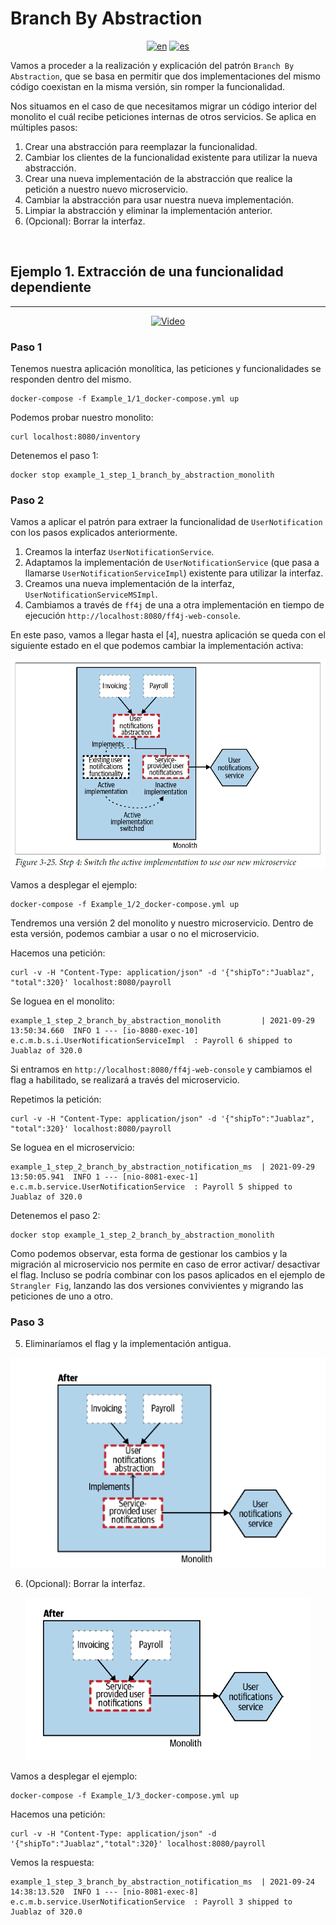 # **Branch By Abstraction** 
<div align="center">

[![en](https://img.shields.io/badge/lang-en-red.svg)](https://github.com/MasterCloudApps-Projects/Monolith-to-Microservices-Examples/tree/master/Branch_By_Abstraction/README.md)
[![es](https://img.shields.io/badge/lang-es-yellow.svg)](https://github.com/MasterCloudApps-Projects/Monolith-to-Microservices-Examples/tree/master/Branch_By_Abstraction/README.es.md)
</div>

Vamos a proceder a la realización y explicación del patrón ``Branch By Abstraction``, que se basa en permitir que dos implementaciones del mismo código coexistan en la misma versión, sin romper la funcionalidad.

Nos situamos en el caso de que necesitamos migrar un código interior del monolito el cuál recibe peticiones internas de otros servicios. Se aplica en múltiples pasos:
1. Crear una abstracción para reemplazar la funcionalidad.
2. Cambiar los clientes de la funcionalidad existente para utilizar la nueva abstracción.
3. Crear una nueva implementación de la abstracción que realice la petición a nuestro nuevo microservicio.
4. Cambiar la abstracción para usar nuestra nueva implementación.
5. Limpiar la abstracción y eliminar la implementación anterior.
6. (Opcional): Borrar la interfaz.

<br>

## **Ejemplo 1. Extracción de una funcionalidad dependiente**
____________________________________________________________
<div align="center">

[![Video](https://img.youtube.com/vi/XcbroWk0JNM/0.jpg)](https://www.youtube.com/watch?v=XcbroWk0JNM)
</div>

### **Paso 1**
Tenemos nuestra aplicación monolítica, las peticiones y funcionalidades se responden dentro del mismo.
```
docker-compose -f Example_1/1_docker-compose.yml up
```

Podemos probar nuestro monolito:
```
curl localhost:8080/inventory
```

Detenemos el paso 1:
```
docker stop example_1_step_1_branch_by_abstraction_monolith
```

### **Paso 2**
Vamos a aplicar el patrón para extraer la funcionalidad de `UserNotification` con los pasos explicados anteriormente.

1. Creamos la interfaz `UserNotificationService`.
2. Adaptamos la implementación de `UserNotificationService` (que pasa a llamarse `UserNotificationServiceImpl`) existente para utilizar la interfaz.
3. Creamos una nueva implementación de la interfaz, `UserNotificationServiceMSImpl`.
4. Cambiamos a través de `ff4j` de una a otra implementación en tiempo de ejecución `http://localhost:8080/ff4j-web-console`.

En este paso, vamos a llegar hasta el [``4``], nuestra aplicación se queda con el siguiente estado en el que podemos cambiar la implementación activa:

<div align="center">

![alt text](3.25_branch_by_abstraction.png)
</div>

Vamos a desplegar el ejemplo:
```
docker-compose -f Example_1/2_docker-compose.yml up
```
Tendremos una versión 2 del monolito y nuestro microservicio. Dentro de esta versión, podemos cambiar a usar o no el microservicio.

Hacemos una petición:
```
curl -v -H "Content-Type: application/json" -d '{"shipTo":"Juablaz", "total":320}' localhost:8080/payroll
```

Se loguea en el monolito:

```
example_1_step_2_branch_by_abstraction_monolith         | 2021-09-29 13:50:34.660  INFO 1 --- [io-8080-exec-10] e.c.m.b.s.i.UserNotificationServiceImpl  : Payroll 6 shipped to Juablaz of 320.0   
```

Si entramos en `http://localhost:8080/ff4j-web-console` y cambiamos el flag a habilitado, se realizará a través del microservicio.

Repetimos la petición:

```
curl -v -H "Content-Type: application/json" -d '{"shipTo":"Juablaz", "total":320}' localhost:8080/payroll
```

Se loguea en el microservicio:
```
example_1_step_2_branch_by_abstraction_notification_ms  | 2021-09-29 13:50:05.941  INFO 1 --- [nio-8081-exec-1] e.c.m.b.service.UserNotificationService  : Payroll 5 shipped to Juablaz of 320.0   
```

Detenemos el paso 2:
```
docker stop example_1_step_2_branch_by_abstraction_monolith
```

Como podemos observar, esta forma de gestionar los cambios y la migración al microservicio nos permite en caso de error activar/ desactivar el flag.
Incluso se podría combinar con los pasos aplicados en el ejemplo de `Strangler Fig`, lanzando las dos versiones convivientes y migrando las peticiones de uno a otro.

### **Paso 3**
5. Eliminaríamos el flag y la implementación antigua.

<div align="center">

![alt text](3.27_branch_by_abstraction.png)
</div>

6. (Opcional): Borrar la interfaz.

<div align="center">

![alt text](3.28_branch_by_abstraction.png)
</div>

Vamos a desplegar el ejemplo:

```
docker-compose -f Example_1/3_docker-compose.yml up
```

Hacemos una petición:
```
curl -v -H "Content-Type: application/json" -d '{"shipTo":"Juablaz","total":320}' localhost:8080/payroll
```

Vemos la respuesta:
```
example_1_step_3_branch_by_abstraction_notification_ms  | 2021-09-24 14:38:13.520  INFO 1 --- [nio-8081-exec-8] e.c.m.b.service.UserNotificationService  : Payroll 3 shipped to Juablaz of 320.0
```
